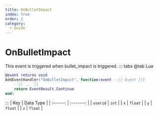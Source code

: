 ```yaml
---
title: OnBulletImpact
index: true
order: 2
category:
  - Guide
---
```


# OnBulletImpact
This event is triggered when bullet_impact is triggered.
::: tabs
@tab Lua
```lua
@event returns void
AddEventHandler("OnBulletImpact", function(event --[[ Event ]])
    --[[ ... ]]
    return EventResult.Continue
end)
```

:::
|    Key   | Data Type |
| :------: | :-------: |
| `userid` |   `int`   |
|    `x`   |  `float`  |
|    `y`   |  `float`  |
|    `z`   |  `float`  |